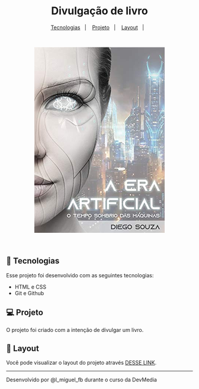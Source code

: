 <h1 align="center">Divulgação de livro</h1>



<p align="center">
  <a href="#-tecnologias">Tecnologias</a>&nbsp;&nbsp;&nbsp;|&nbsp;&nbsp;&nbsp;
  <a href="#-projeto">Projeto</a>&nbsp;&nbsp;&nbsp;|&nbsp;&nbsp;&nbsp;
  <a href="#-layout">Layout</a>&nbsp;&nbsp;&nbsp;|&nbsp;&nbsp;&nbsp;
</p>

<br>

<p align="center">
  <img alt="Projeto PetLife" src="./Assets/capa-livro.jpg">
</p>

<br>

## 🚀 Tecnologias

Esse projeto foi desenvolvido com as seguintes tecnologias:

- HTML e CSS
- Git e Github

## 💻 Projeto

O projeto foi criado com a intenção de divulgar um livro.

## 🔖 Layout

Você pode visualizar o layout do projeto através 
[DESSE LINK](https://luizmiguelfb.github.io/Divulgacao-de-livro/). 

---

Desenvolvido por @l_miguel_fb durante o curso da DevMedia
